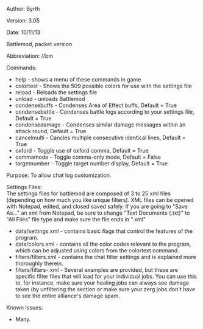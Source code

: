 Author: Byrth

Version: 3.05

Date: 10/11/13

Battlemod, packet version

Abbreviation: //bm

Commands:  
* help - shows a menu of these commands in game
* colortest - Shows the 509 possible colors for use with the settings file
* reload - Reloads the settings file
* unload - unloads Battlemod
* condensebuffs - Condenses Area of Effect buffs, Default = True
* condensebattle - Condenses battle logs according to your settings file, Default = True
* condensedamage - Condenses similar damage messages within an attack round, Default = True
* cancelmulti - Cancles multiple consecutive identical lines, Default = True
* oxford - Toggle use of oxford comma, Default = True
* commamode - Toggle comma-only mode, Default = False
* targetnumber - Toggle target number display, Default = True

Purpose: To allow chat log customization.

Settings Files:  
The settings files for battlemod are composed of 3 to 25 xml files (depending on how much you like unique filters). XML files can be opened with Notepad, edited, and closed saved safely. If you are going to "Save As..." an xml from Notepad, be sure to change "Text Documents (.txt)" to "All Files" file type and make sure the file ends in ".xml"  

* data/settings.xml         - contains basic flags that control the features of the program.  
* data/colors.xml           - contains all the color codes relevant to the program, which can be adjusted using colors from the colortext command.  
* filters/filters.xml       - contains the chat filter settings and is explained more thoroughly therein.  
* filters/filters-<job>.xml - Several examples are provided, but these are specific filter files that will load for your individual jobs. You can use this to, for instance, make sure your healing jobs can always see damage taken (by unfiltering the <monsters></monsters> section or make sure your zerg jobs don't have to see the entire alliance's damage spam.  

Known Issues:  
* Many.